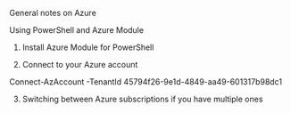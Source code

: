 General notes on Azure

Using PowerShell and Azure Module

1. Install Azure Module for PowerShell

2. Connect to your Azure account


Connect-AzAccount -TenantId 45794f26-9e1d-4849-aa49-601317b98dc1


3. Switching between Azure subscriptions if you have multiple ones
